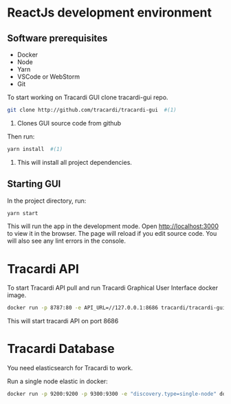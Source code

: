 # ReactJs development environment

## Software prerequisites

* Docker
* Node
* Yarn
* VSCode or WebStorm
* Git

To start working on Tracardi GUI clone tracardi-gui repo.

```bash
git clone http://github.com/tracardi/tracardi-gui  #(1)
```

1. Clones GUI source code from github

Then run:

```bash
yarn install  #(1)
```

1. This will install all project dependencies.

## Starting GUI

In the project directory, run:

```bash
yarn start
```

This will run the app in the development mode. Open [http://localhost:3000](http://localhost:3000) to view it in the browser.
The page will reload if you edit source code. You will also see any lint errors in the console.

# Tracardi API

To start Tracardi API pull and run Tracardi Graphical User Interface docker image.

```bash
docker run -p 8787:80 -e API_URL=//127.0.0.1:8686 tracardi/tracardi-gui
```

This will start tracardi API on port 8686

# Tracardi Database

You need elasticsearch for Tracardi to work.

Run a single node elastic in docker:

```bash
docker run -p 9200:9200 -p 9300:9300 -e "discovery.type=single-node" docker.elastic.co/elasticsearch/elasticsearch:7.13.2
```